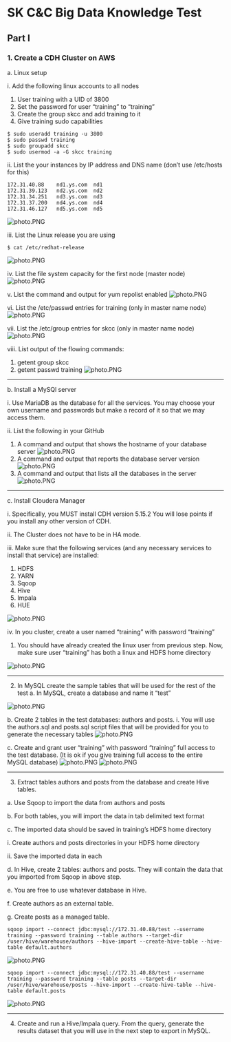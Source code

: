 # SK C&C Big Data Knowledge Test
## Part I

### 1. Create a CDH Cluster on AWS
a. Linux setup

i. Add the following linux accounts to all nodes

1. User training with a UID of 3800
2. Set the password for user “training” to “training”
3. Create the group skcc and add training to it
4. Give training sudo capabilities
```
$ sudo useradd training -u 3800
$ sudo passwd training
$ sudo groupadd skcc
$ sudo usermod -a -G skcc training
```

ii. List the your instances by IP address and DNS name (don’t use /etc/hosts
for this)
```
172.31.40.88	nd1.ys.com	nd1
172.31.39.123	nd2.ys.com	nd2
172.31.34.251	nd3.ys.com	nd3
172.31.37.200	nd4.ys.com	nd4
172.31.46.127	nd5.ys.com	nd5
```
![photo.PNG](https://github.com/jamesj4318/SKCC_20190719_FinalTest/blob/master/challenges/images/1-a-ii.Instances.PNG?raw=true)

iii. List the Linux release you are using
```
$ cat /etc/redhat-release
```
![photo.PNG](https://github.com/jamesj4318/SKCC_20190719_FinalTest/blob/master/challenges/images/1-a-iii.LinuxRelease.PNG?raw=true)

iv. List the file system capacity for the first node (master node)
![photo.PNG](https://github.com/jamesj4318/SKCC_20190719_FinalTest/blob/master/challenges/images/1-a-iv.file_system_capacity_for_the_first_node.PNG?raw=true)

v. List the command and output for yum repolist enabled
![photo.PNG](https://github.com/jamesj4318/SKCC_20190719_FinalTest/blob/master/challenges/images/1-a-v.yum_repolist.PNG?raw=true)

vi. List the /etc/passwd entries for training (only in master name node)
![photo.PNG](https://github.com/jamesj4318/SKCC_20190719_FinalTest/blob/master/challenges/images/1-a-vi.etc_passwd_entries_for_training.PNG?raw=true)

vii. List the /etc/group entries for skcc (only in master name node)
![photo.PNG](https://github.com/jamesj4318/SKCC_20190719_FinalTest/blob/master/challenges/images/1-a-vii.etc_group_entries_for_skcc.PNG?raw=true)

viii. List output of the flowing commands:
1. getent group skcc
2. getent passwd training
![photo.PNG](https://github.com/jamesj4318/SKCC_20190719_FinalTest/blob/master/challenges/images/1-a-viii.getent.PNG?raw=true)

----------------------------------------------------------------------------------------------------------------------------------------
b. Install a MySQl server

i. Use MariaDB as the database for all the services. You may choose your
own username and passwords but make a record of it so that we may
access them.

ii. List the following in your GitHub
1. A command and output that shows the hostname of your
database server
![photo.PNG](https://github.com/jamesj4318/SKCC_20190719_FinalTest/blob/master/challenges/images/1-b-ii-1.hostname.PNG?raw=true)
2. A command and output that reports the database server version
![photo.PNG](https://github.com/jamesj4318/SKCC_20190719_FinalTest/blob/master/challenges/images/1-b-ii-2.dbserver_version.PNG?raw=true)
3. A command and output that lists all the databases in the server
![photo.PNG](https://github.com/jamesj4318/SKCC_20190719_FinalTest/blob/master/challenges/images/1-b-ii-3.lists_all.PNG?raw=true)

----------------------------------------------------------------------------------------------------------------------------------------
c. Install Cloudera Manager

i. Specifically, you MUST install CDH version 5.15.2 You will lose points if you install any other version of CDH.

ii. The Cluster does not have to be in HA mode.

iii. Make sure that the following services (and any necessary services to install that service) are installed:
1. HDFS
2. YARN
3. Sqoop
4. Hive
5. Impala
6. HUE

![photo.PNG](https://github.com/jamesj4318/SKCC_20190719_FinalTest/blob/master/challenges/images/1-c-iii.makesure_services.PNG?raw=true)

iv. In you cluster, create a user named “training” with password “training”
1. You should have already created the linux user from previous step. Now, make sure user “training” has both a linux and HDFS home directory

![photo.PNG](https://github.com/jamesj4318/SKCC_20190719_FinalTest/blob/master/challenges/images/1-c-iv.create_user_training.PNG?raw=true)

----------------------------------------------------------------------------------------------------------------------------------------
2. In MySQL create the sample tables that will be used for the rest of the test
a. In MySQL, create a database and name it “test”

![photo.PNG](https://github.com/jamesj4318/SKCC_20190719_FinalTest/blob/master/challenges/images/2-a.create_db_test.PNG?raw=true)

b. Create 2 tables in the test databases: authors and posts.
i. You will use the authors.sql and posts.sql script files that will be provided for you to generate the necessary tables
![photo.PNG](https://github.com/jamesj4318/SKCC_20190719_FinalTest/blob/master/challenges/images/2-b.create_2_tables.PNG?raw=true)

c. Create and grant user “training” with password “training” full access to the test database. (It is ok if you give training full access to the entire MySQL database)
![photo.PNG](https://github.com/jamesj4318/SKCC_20190719_FinalTest/blob/master/challenges/images/2-c.1.PNG?raw=true)
![photo.PNG](https://github.com/jamesj4318/SKCC_20190719_FinalTest/blob/master/challenges/images/2-c.2.PNG?raw=true)

----------------------------------------------------------------------------------------------------------------------------------------
3. Extract tables authors and posts from the database and create Hive tables.

a. Use Sqoop to import the data from authors and posts

b. For both tables, you will import the data in tab delimited text format

c. The imported data should be saved in training’s HDFS home directory

i. Create authors and posts directories in your HDFS home directory

ii. Save the imported data in each

d. In Hive, create 2 tables: authors and posts. They will contain the data that you
imported from Sqoop in above step.

e. You are free to use whatever database in Hive.

f. Create authors as an external table.

g. Create posts as a managed table.
```
sqoop import --connect jdbc:mysql://172.31.40.88/test --username training --password training --table authors --target-dir /user/hive/warehouse/authors --hive-import --create-hive-table --hive-table default.authors
```
![photo.PNG](https://github.com/jamesj4318/SKCC_20190719_FinalTest/blob/master/challenges/images/3-1.PNG?raw=true)

```
sqoop import --connect jdbc:mysql://172.31.40.88/test --username training --password training --table posts --target-dir /user/hive/warehouse/posts --hive-import --create-hive-table --hive-table default.posts
```
![photo.PNG](https://github.com/jamesj4318/SKCC_20190719_FinalTest/blob/master/challenges/images/3-2.PNG?raw=true)

----------------------------------------------------------------------------------------------------------------------------------------
4. Create and run a Hive/Impala query. From the query, generate the results dataset that you will use in the next step to export in MySQL.






